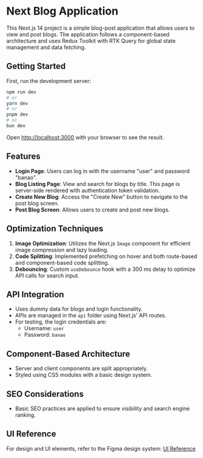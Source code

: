 # Next Blog Application

This Next.js 14 project is a simple blog-post application that allows users to view and post blogs. The application follows a component-based architecture and uses Redux Toolkit with RTK Query for global state management and data fetching.

## Getting Started

First, run the development server:

```bash
npm run dev
# or
yarn dev
# or
pnpm dev
# or
bun dev
```

Open [http://localhost:3000](http://localhost:3000) with your browser to see the result.

## Features

- **Login Page**: Users can log in with the username "user" and password "banao".
- **Blog Listing Page**: View and search for blogs by title. This page is server-side rendered with authentication token validation.
- **Create New Blog**: Access the "Create New" button to navigate to the post blog screen.
- **Post Blog Screen**: Allows users to create and post new blogs.

## Optimization Techniques

1. **Image Optimization**: Utilizes the Next.js `Image` component for efficient image compression and lazy loading.
2. **Code Splitting**: Implemented prefetching on hover and both route-based and component-based code splitting.
3. **Debouncing**: Custom `useDebounce` hook with a 300 ms delay to optimize API calls for search input.

## API Integration

- Uses dummy data for blogs and login functionality.
- APIs are managed in the `api` folder using Next.js' API routes.
- For testing, the login credentials are:
  - Username: `user`
  - Password: `banao`

## Component-Based Architecture

- Server and client components are split appropriately.
- Styled using CSS modules with a basic design system.

## SEO Considerations

- Basic SEO practices are applied to ensure visibility and search engine ranking.

## UI Reference

For design and UI elements, refer to the Figma design system: [UI Reference](https://www.figma.com/design/HM2uZF7oXVgKCcm0dqlYf1/References?node-id=0-1&t=bC4D4arlWvHp6mk7-0)